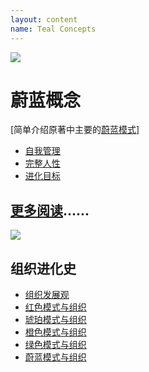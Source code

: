 ```yaml
---
layout: content
name: Teal Concepts
---
```

![](/media/fundamental-assumptions.jpg)

# 蔚蓝概念

[简单介绍原著中主要的[蔚蓝模式](https://cn.reinventingorganizationswiki.com/theory/teal-paradigm-and-organizations/)]

* [](/theory/self-management/)[自我管理](https://cn.reinventingorganizationswiki.com/theory/self-management/)[](/theory/self-management/)
* [完整人性](https://cn.reinventingorganizationswiki.com/theory/wholeness/)
* [进化目标](https://cn.reinventingorganizationswiki.com/theory/evolutionary-purpose/)

## [更多阅读](https://cn.reinventingorganizationswiki.com/pages/tealpractices/)......

![](/media/1_018-small.png)

## 组织进化史

* [组织发展观](/theory/developmental-perspective-on-organizations/)
* [红色模式与组织](/theory/red-organizations/)
* [琥珀模式与组织](/theory/amber-paradigm-and-organizations/)
* [橙色模式与组织](/theory/orange-paradigm-and-organizations/)
* [绿色模式与组织](/theory/green-paradigm-and-organizations/)
* [蔚蓝模式与组织](../theory/teal-paradigm-and-organizations/)